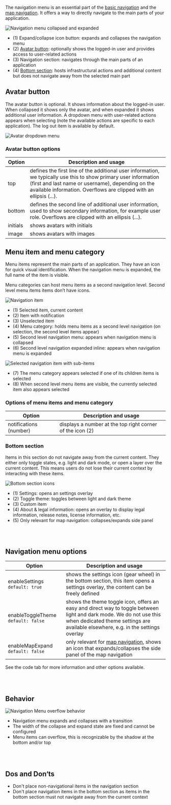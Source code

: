The navigation menu is an essential part of the [basic navigation](./basic-navigation.md) and the [map navigation](./map-navigation.md). It offers a way to directly navigate to the main parts of your application. 

![Navigation menu collapsed and expanded](https://www.figma.com/file/wEptRgAezDU1z80Cn3eZ0o/iX-Pattern-Illustrations?type=design&node-id=990-122297&mode=design&t=JbZngO5IAS8hvpTb-11)

- (1) Expand/collapse icon button: expands and collapses the navigation menu
- (2) [Avatar button](#avatar-button): optionally shows the logged-in user and provides access to user-related actions
- (3) Navigation section: navigates through the main parts of an application
- (4) [Bottom section](#bottom-section): hosts infrastructural actions and additional content but does not navigate away from the selected main part

## Avatar button

The avatar button is optional. It shows information about the logged-in user. When collapsed it shows only the avatar, and when expanded it shows additional user information. A dropdown menu with user-related actions appears when selecting (note the available actions are specific to each application). The log out item is available by default.

![Avatar dropdown menu](https://www.figma.com/file/wEptRgAezDU1z80Cn3eZ0o/iX-Pattern-Illustrations?type=design&node-id=1013-70909&mode=design&t=Ch2wsi2EtQ3sPBpS-11)

### Avatar button options
| Option                    | Description and usage                                                                                        |
| -------------------------- | ------------------------------------------------------------------------------------------------------------ |
| top | defines the first line of the additional user information, we typically use this to show primary user information (first and last name or username), depending on the available information. Overflows are clipped with an ellipsis (...). |
| bottom | defines the second line of additional user information, used to show secondary information, for example user role. Overflows are clipped with an ellipsis (...). |
| initials | shows avatars with initials |
| image |shows avatars with images |

## Menu item and menu category
Menu items represent the main parts of an application. They have an icon for quick visual identification. When the navigation menu is expanded, the full name of the item is visible. 

Menu categories can host menu items as a second navigation level. Second level menu items items don’t have icons.

![Navigation item](https://www.figma.com/file/wEptRgAezDU1z80Cn3eZ0o/iX-Pattern-Illustrations?type=design&node-id=998-67465&mode=design&t=puecEZZMJ24R1ngI-11)

- (1) Selected item, current content
- (2) Item with notification
- (3) Unselected item
- (4) Menu category: holds menu items as a second level navigation (on selection, the second level items appear) 
- (5) Second level navigation menu: appears when navigation menu is collapsed
- (6) Second level navigation expanded inline: appears when navigation menu is expanded

![Selected navigation item with sub-items](https://www.figma.com/file/wEptRgAezDU1z80Cn3eZ0o/iX-Pattern-Illustrations?type=design&node-id=1005-10267&mode=design&t=ljAWsgheUZngQeQG-11)

- (7) The menu category appears selected if one of its children items is selected
- (8) When second level menu items are visible, the currently selected item also appears selected

### Options of menu items and menu category 

| Option                    | Description and usage                                                                                        |
| -------------------------- | ------------------------------------------------------------------------------------------------------------ |
| notifications (number) |  displays a number at the top right corner of the icon (2) |



### Bottom section
Items in this section do not navigate away from the current content. They either only toggle states, e.g. light and dark mode, or open a layer over the current content. This means users do not lose their current context by interacting with these items.

![Bottom section icons](https://www.figma.com/file/wEptRgAezDU1z80Cn3eZ0o/iX-Pattern-Illustrations?type=design&node-id=1005-10817&mode=design&t=ljAWsgheUZngQeQG-11)

- (1) Settings: opens an settings overlay
- (2) Toggle theme: toggles between light and dark theme
- (3) Custom item
- (4) About & legal information: opens an overlay to display legal information, release notes, license information, etc.
- (5) Only relevant for map navigation: collapses/expands side panel

<br></br>

## Navigation menu options

| Option                    | Description and usage                                                                                        |
| -------------------------- | ------------------------------------------------------------------------------------------------------------ |
| enableSettings  `default: true` | shows the settings icon (gear wheel) in the bottom section, this item opens a settings overlay, the content can be freely defined |
| enableToggleTheme  `default: false` | shows the theme toggle icon, offers an easy and direct way to toggle between light and dark mode. We do not use this when dedicated theme settings are available elsewhere, e.g. in the settings overlay |
| enableMapExpand  `default: false`| only relevant for [map navigation](./map-navigation.md), shows an icon that expands/collapses the side panel of the map navigation |

 See the code tab for more information and other options available.

<br></br>

## Behavior

![Navigation Menu overflow behavior](https://www.figma.com/file/wEptRgAezDU1z80Cn3eZ0o/iX-Pattern-Illustrations?type=design&node-id=1013-68267&mode=design&t=RG8M7S3eIKxiDqv5-11)

- Navigation menu expands and collapses with a transition
- The width of the collapse and expand state are fixed and cannot be configured
- Menu items can overflow, this is recognizable by the shadow at the bottom and/or top 

<br></br>

## Dos and Don‘ts
- Don't place non-navigational items in the navigation section
- Don't place navigation items in the bottom section as items in the bottom section must not navigate away from the current context
